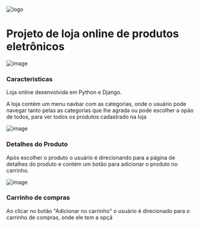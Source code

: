 ![logo](https://github.com/filipevieira1104/magazzinephill/assets/61087331/5f8a590f-3703-41fa-83a8-b08275a8e514)

<h1>Projeto de loja online de produtos eletrônicos</h1>

![image](https://github.com/filipevieira1104/magazzinephill/assets/61087331/f48239b2-8791-43a2-a311-9cf3dd1b5d19)

<h3>Caracteristicas</h3>
<p>Loja online desenvolvida em Python e Django.</p>
<p>A loja contém um menu navbar com as categorias, onde o usuário pode navegar tanto pelas as categorias que lhe agrada ou pode escolher a opão de todos, para ver todos os produtos cadastrado na loja</p>

![image](https://github.com/filipevieira1104/magazzinephill/assets/61087331/4d50d63d-1523-4d06-afc3-833920f03e43)

<h3>Detalhes do Produto</h3>

Após escolher o produto o usuário é direcionando para a página de detalhes do produto e contém um botão para adicionar o produto no carrinho.

![image](https://github.com/filipevieira1104/magazzinephill/assets/61087331/f8b9e6ee-a287-4a0a-979a-ccad00924fb6)

<h3>Carrinho de compras</h3>

<p>Ao clicar no botão "Adicionar no carrinho" o usuário é direcionado para o carrinho de compras, onde ele tem a opçã</p>
